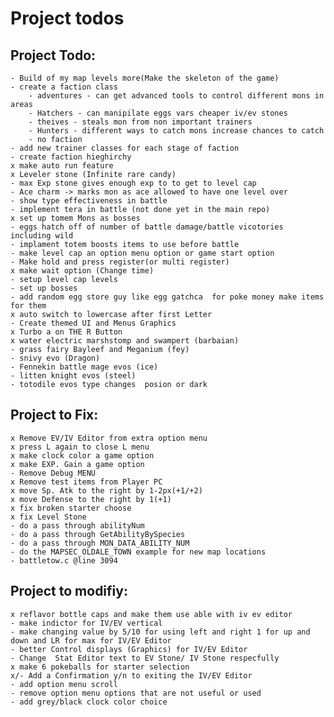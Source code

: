 # Project todos
## Project Todo:
    - Build of my map levels more(Make the skeleton of the game)
    - create a faction class
        - adventures - can get advanced tools to control different mons in areas
        - Hatchers - can manipilate eggs vars cheaper iv/ev stones
        - theives - steals mon from non important trainers
        - Hunters - different ways to catch mons increase chances to catch
        - no faction 
    - add new trainer classes for each stage of faction
    - create faction hieghirchy
    x make auto run feature
    x Leveler stone (Infinite rare candy)
    - max Exp stone gives enough exp to to get to level cap
    - Ace charm -> marks mon as ace allowed to have one level over
    - show type effectiveness in battle
    - implement tera in battle (not done yet in the main repo)
    x set up tomem Mons as bosses
    - eggs hatch off of number of battle damage/battle vicotories including wild
    - implament totem boosts items to use before battle
    - make level cap an option menu option or game start option
    - Make hold and press register(or multi register)
    x make wait option (Change time)
    - setup level cap levels
    - set up bosses 
    - add random egg store guy like egg gatchca  for poke money make items for them
    x auto switch to lowercase after first Letter
    - Create themed UI and Menus Graphics
    x Turbo a on THE R Button
    x water electric marshstomp and swampert (barbaian)
    - grass fairy Bayleef and Meganium (fey)
    - snivy evo (Dragon)
    - Fennekin battle mage evos (ice)
    - litten knight evos (steel)
    - totodile evos type changes  posion or dark


## Project to Fix:
    x Remove EV/IV Editor from extra option menu
    x press L again to close L menu
    x make clock color a game option
    x make EXP. Gain a game option
    - Remove Debug MENU
    x Remove test items from Player PC
    x move Sp. Atk to the right by 1-2px(+1/+2)
    x move Defense to the right by 1(+1)
    x fix broken starter choose 
    x fix Level Stone
    - do a pass through abilityNum
    - do a pass through GetAbilityBySpecies
    - do a pass through MON_DATA_ABILITY_NUM
    - do the MAPSEC_OLDALE_TOWN example for new map locations 
    - battletow.c @line 3094

## Project to modifiy:
    x reflavor bottle caps and make them use able with iv ev editor
    - make indictor for IV/EV vertical
    - make changing value by 5/10 for using left and right 1 for up and down and LR for max for IV/EV Editor
    - better Control displays (Graphics) for IV/EV Editor
    - Change  Stat Editor text to EV Stone/ IV Stone respecfully
    x make 6 pokeballs for starter selection
    x/- Add a Confirmation y/n to exiting the IV/EV Editor
    - add option menu scroll
    - remove option menu options that are not useful or used
    - add grey/black clock color choice
